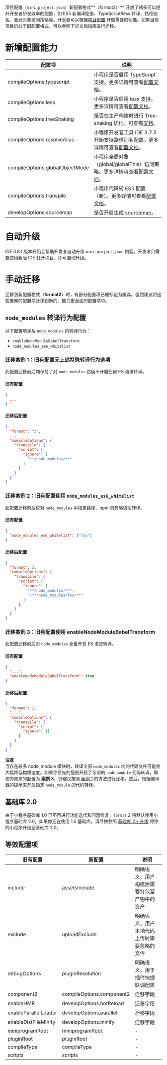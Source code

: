 项目配置（`mini.project.json`）新配置格式**（format2）** 开放了诸多可以提升开发者研发效率的配置，如 ES5 新编译配置、TypeScript/less 转译、路径别名、全局对象访问策略等。开发者可以根据[项目配置](https://opendocs.alipay.com/mini/03dbc3?pathHash=e876dc50) 开启需要的功能。如果当前项目仍处于旧配置格式，可以参照下述文档指南进行迁移。

# 新增配置能力

| 配置项                   | 说明                                                |
| --------------------- | ------------------------------------------------- |
| compileOptions.typescript | 小程序是否启用 TypeScript 支持。更多详情可查看[配置文档](https://opendocs.alipay.com/mini/02zko2)。 |
| compileOptions.less       | 小程序是否启用 less 支持。更多详情可查看[配置文档](https://opendocs.alipay.com/mini/02zko2)。   |
| compileOptions.treeShaking | 是否在生产构建时进行 Tree-shaking 优化。可查看[文档](https://developer.mozilla.org/zh-CN/docs/Glossary/Tree_shaking)。   |
| compileOptions.resolveAlias | 小程序开发者工具 IDE 3.7.5 开始支持路径别名配置。更多详情可查看[配置文档](https://opendocs.alipay.com/mini/03dbc3#resolveAlias)。 |
| compileOptions.globalObjectMode | 小程序全局对象（global/globalThis）访问策略。更多详情可查看[配置文档](https://opendocs.alipay.com/mini/03dbc3#globalObjectMode)。 |
| compileOptions.transpile    | 小程序代码转 ES5 配置（新）。更多详情可查看[配置文档](https://opendocs.alipay.com/mini/03dbc3#transpile)。    |
| developOptions.sourcemap   | 是否开启生成 sourcemap。                                     |

# 自动升级

IDE 3.8.1 版本开始会帮助开发者自动升级 `mini.project.json` 内容。开发者只需要使用新版 IDE 打开项目，即可自动升级。
# 手动迁移

迁移到新配置格式（**format2**）时，有部分配置项已被标记为废弃。强烈建议将这些废弃的配置项迁移到新的、能力更全面的配置项中。

## `node_modules` 转译行为配置

以下配置项涉及 `node_modules` 内转译行为：

- `enableNodeModuleBabelTransform`
- `node_modules_es6_whitelist`

### 迁移案例 1：旧有配置无上述特殊转译行为选项

此配置迁移前后均保持了对 `node_modules` 路径不开启任何 ES 语法转译。

#### 旧有配置

```json
{
  ...
}
```

#### 迁移后配置

```json
{
  "format": "2",
  ...
  "compileOptions": {
    "transpile": {
      "script": {
        "ignore": [
          "**/node_modules/**"
        ]
      }
    }
  }
}
```
### 迁移案例 2：旧有配置使用 `node_modules_es6_whitelist`
此配置迁移前后仅对 `node_modules` 中指定路径、npm 包忽略语法转译。

#### 旧有配置

```json
{
  "node_modules_es6_whitelist": ["foo"]
}
```

#### 迁移后配置

```json
{
  "format": 2,
  "compileOptions": {
    "transpile": {
      "script": {
        "ignore": [
          "**/node_modules/**",
          "!**/node_modules/foo/**"
        ]
      }
    }
  }
}
```
### 迁移案例 3：旧有配置使用 enableNodeModuleBabelTransform
此配置迁移前后对 `node_modules` 全量开启 ES 语法转译。

#### 旧有配置
```json
{
  "...",
  "enableNodeModuleBabelTransform": true
}
```

#### 迁移后配置
```json
{
  "format": 2,
  "...",
  "compileOptions": {
    "transpile": {
      "script": {
        "ignore": []
      }
    }
  }
}
```
**注意**<br />当存在较多 node_module 模块时，转译全部 `node_modules` 内的代码文件可能会大幅降低构建速度。如果你原先的配置开启了全部的 `node_module` 代码转译，即使你原来的配置为 **案例 3**，仍建议按照 [案例 1](https://opendocs.alipay.com/mini/09j22u?pathHash=b6d79b55#%E8%BF%81%E7%A7%BB%E6%A1%88%E4%BE%8B%201%EF%BC%9A%E6%97%A7%E6%9C%89%E9%85%8D%E7%BD%AE%E6%97%A0%E4%B8%8A%E8%BF%B0%E7%89%B9%E6%AE%8A%E8%BD%AC%E8%AF%91%E8%A1%8C%E4%B8%BA%E9%80%89%E9%A1%B9) 的方法进行迁移。然后，根据编译器的提示来开启指定 `node_module` 的代码转译。

## 基础库 2.0
由于小程序基础库 1.0 已不再进行功能迭代和问题修复，`format` 2 将默认使用小程序基础库 2.0。如果你还在使用 1.0 基础库，请尽快参照 [基础库 2.x 升级](https://opendocs.alipay.com/mini/framework/lib-upgrade-v2) 将你的小程序升级至基础库 2.0。

## 等效配置项
| 旧有配置          | 新配置             | 说明                                           |
| --------------- | ------------------ | ---------------------------------------------- |
| include         | assetsInclude      | 明确语义，用户构建后需要打包至产物中的资产         |
| exclude         | uploadExclude      | 明确语义，用户本地代码上传时需要忽略的文件         |
| debugOptions    | pluginResolution   | 明确语义，用于插件快捷联调配置                      |
| component2      | compileOptions.component2 | 迁移字段              |
| enableHMR       | developOptions.hotReload | 迁移字段             |
| enableParallelLoader | developOptions.parallel | 迁移字段          |
| enableDistFileMinify | developOptions.minify | 迁移字段            |
| miniprogramRoot | miniprogramRoot    | -                                              |
| pluginRoot      | pluginRoot         | -                                              |
| compileType     | compileType        | -                                              |
| scripts         | scripts            | -                                              |
